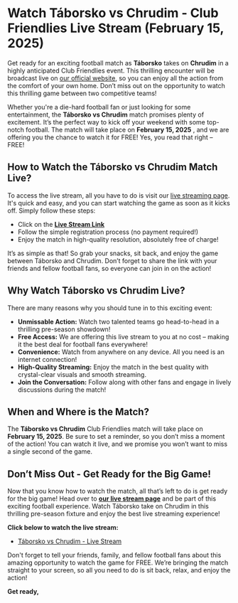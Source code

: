 # Watch Táborsko vs Chrudim - Club Friendlies Live Stream (February 15, 2025)

Get ready for an exciting football match as **Táborsko** takes on **Chrudim** in a highly anticipated Club Friendlies event. This thrilling encounter will be broadcast live on [our official website](https://tinyurl.com/livestreamfreeo?st=T%C3%A1borsko+vs+Chrudim&si=ghc), so you can enjoy all the action from the comfort of your own home. Don’t miss out on the opportunity to watch this thrilling game between two competitive teams!

Whether you're a die-hard football fan or just looking for some entertainment, the **Táborsko vs Chrudim** match promises plenty of excitement. It’s the perfect way to kick off your weekend with some top-notch football. The match will take place on **February 15, 2025** , and we are offering you the chance to watch it for FREE! Yes, you read that right – FREE!

## How to Watch the Táborsko vs Chrudim Match Live?

To access the live stream, all you have to do is visit our [live streaming page](https://tinyurl.com/livestreamfreeo?st=T%C3%A1borsko+vs+Chrudim&si=ghc). It's quick and easy, and you can start watching the game as soon as it kicks off. Simply follow these steps:

- Click on the [**Live Stream Link**](https://tinyurl.com/livestreamfreeo?st=T%C3%A1borsko+vs+Chrudim&si=ghc)
- Follow the simple registration process (no payment required!)
- Enjoy the match in high-quality resolution, absolutely free of charge!

It’s as simple as that! So grab your snacks, sit back, and enjoy the game between Táborsko and Chrudim. Don’t forget to share the link with your friends and fellow football fans, so everyone can join in on the action!

## Why Watch Táborsko vs Chrudim Live?

There are many reasons why you should tune in to this exciting event:

- **Unmissable Action:** Watch two talented teams go head-to-head in a thrilling pre-season showdown!
- **Free Access:** We are offering this live stream to you at no cost – making it the best deal for football fans everywhere!
- **Convenience:** Watch from anywhere on any device. All you need is an internet connection!
- **High-Quality Streaming:** Enjoy the match in the best quality with crystal-clear visuals and smooth streaming.
- **Join the Conversation:** Follow along with other fans and engage in lively discussions during the match!

## When and Where is the Match?

The **Táborsko vs Chrudim** Club Friendlies match will take place on **February 15, 2025**. Be sure to set a reminder, so you don’t miss a moment of the action! You can watch it live, and we promise you won’t want to miss a single second of the game.

## Don’t Miss Out - Get Ready for the Big Game!

Now that you know how to watch the match, all that’s left to do is get ready for the big game! Head over to [**our live stream page**](https://tinyurl.com/livestreamfreeo?st=T%C3%A1borsko+vs+Chrudim&si=ghc) and be part of this exciting football experience. Watch Táborsko take on Chrudim in this thrilling pre-season fixture and enjoy the best live streaming experience!

**Click below to watch the live stream:**

- [Táborsko vs Chrudim - Live Stream](https://tinyurl.com/livestreamfreeo?st=T%C3%A1borsko+vs+Chrudim&si=ghc)

Don't forget to tell your friends, family, and fellow football fans about this amazing opportunity to watch the game for FREE. We’re bringing the match straight to your screen, so all you need to do is sit back, relax, and enjoy the action!

**Get ready,**
